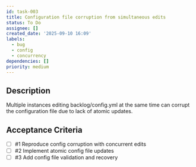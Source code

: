 ```yaml
---
id: task-003
title: Configuration file corruption from simultaneous edits
status: To Do
assignee: []
created_date: '2025-09-10 16:09'
labels:
  - bug
  - config
  - concurrency
dependencies: []
priority: medium
---
```


## Description

Multiple instances editing backlog/config.yml at the same time can corrupt the configuration file due to lack of atomic updates.

## Acceptance Criteria
<!-- AC:BEGIN -->
- [ ] #1 Reproduce config corruption with concurrent edits
- [ ] #2 Implement atomic config file updates
- [ ] #3 Add config file validation and recovery
<!-- AC:END -->
